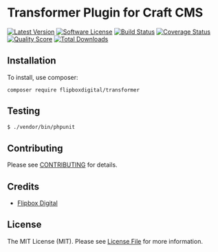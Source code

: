 # Transformer Plugin for Craft CMS
[![Latest Version](https://img.shields.io/github/release/flipbox/transformer.svg?style=flat-square)](https://github.com/flipbox/transformer/releases)
[![Software License](https://img.shields.io/badge/license-MIT-brightgreen.svg?style=flat-square)](LICENSE.md)
[![Build Status](https://img.shields.io/travis/flipbox/transformer/master.svg?style=flat-square)](https://travis-ci.org/flipbox/transformer)
[![Coverage Status](https://img.shields.io/scrutinizer/coverage/g/flipbox/transformer.svg?style=flat-square)](https://scrutinizer-ci.com/g/flipbox/transformer/code-structure)
[![Quality Score](https://img.shields.io/scrutinizer/g/flipbox/transformer.svg?style=flat-square)](https://scrutinizer-ci.com/g/flipbox/transformer)
[![Total Downloads](https://img.shields.io/packagist/dt/flipboxdigital/transformer.svg?style=flat-square)](https://packagist.org/packages/flipboxdigital/transformer)

## Installation

To install, use composer:

```
composer require flipboxdigital/transformer
```

## Testing

``` bash
$ ./vendor/bin/phpunit
```

## Contributing

Please see [CONTRIBUTING](https://github.com/flipbox/transformer/blob/master/CONTRIBUTING.md) for details.


## Credits

- [Flipbox Digital](https://github.com/flipbox)

## License

The MIT License (MIT). Please see [License File](https://github.com/flipbox/transformer/blob/master/LICENSE) for more information.
